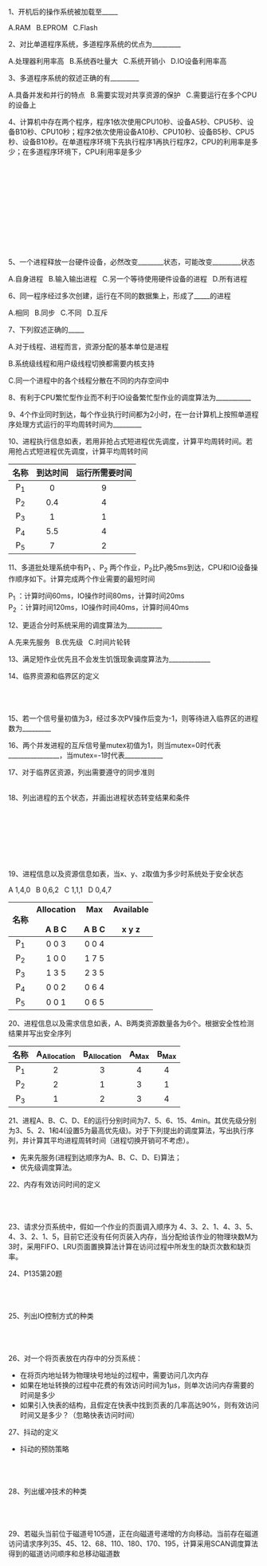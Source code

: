 
1、开机后的操作系统被加载至_____

A.RAM&ensp;     B.EPROM&ensp;      C.Flash&ensp;        

2、对比单道程序系统，多道程序系统的优点为_________

A.处理器利用率高&ensp;     B.系统吞吐量大&ensp;      C.系统开销小&ensp;      D.IO设备利用率高&ensp;  

3、多道程序系统的叙述正确的有_________

A.具备并发和并行的特点&ensp;     B.需要实现对共享资源的保护&ensp;      C.需要运行在多个CPU的设备上&ensp;      

4、计算机中存在两个程序，程序1依次使用CPU10秒、设备A5秒、CPU5秒、设备B10秒、CPU10秒；程序2依次使用设备A10秒、CPU10秒、设备B5秒、CPU5秒、设备B10秒。在单道程序环境下先执行程序1再执行程序2，CPU的利用率是多少；在多道程序环境下，CPU利用率是多少
<br></br><br></br><br></br><br></br><br></br><br></br>



5、一个进程释放一台硬件设备，必然改变________状态，可能改变_________状态

A.自身进程&ensp;     B.输入输出进程&ensp;      C.另一个等待使用硬件设备的进程&ensp;      D.所有进程&ensp;  

6、同一程序经过多次创建，运行在不同的数据集上，形成了_____的进程

A.相同&ensp;     B.同步&ensp;      C.不同&ensp;      D.互斥&ensp;  

7、下列叙述正确的_____

A.对于线程、进程而言，资源分配的基本单位是进程&ensp;

B.系统级线程和用户级线程切换都需要内核支持&ensp;

C.同一个进程中的各个线程分散在不同的内存空间中&ensp;        


8、有利于CPU繁忙型作业而不利于IO设备繁忙型作业的调度算法为___________

9、4个作业同时到达，每个作业执行时间都为2小时，在一台计算机上按照单道程序处理方式运行的平均周转时间为_________

10、进程执行信息如表，若用非抢占式短进程优先调度，计算平均周转时间。若用抢占式短进程优先调度，计算平均周转时间

| 名称 | 到达时间 | 运行所需要时间 |
| :-----: | :----: | :----: |
| P<sub>1</sub> | 0 | 9 |
| P<sub>2</sub> | 0.4 | 4 |
| P<sub>3</sub> | 1 | 1 |
| P<sub>4</sub> | 5.5 | 4 |
| P<sub>5</sub> | 7 | 2 |


11、多道批处理系统中有P<sub>1</sub> 、P<sub>2</sub> 两个作业，P<sub>2</sub>比P<sub>1</sub>晚5ms到达，CPU和IO设备操作顺序如下。计算完成两个作业需要的最短时间

P<sub>1</sub> ：计算时间60ms，IO操作时间80ms，计算时间20ms  
P<sub>2</sub> ：计算时间120ms，IO操作时间40ms，计算时间40ms  

12、更适合分时系统采用的调度算法为___________

A.先来先服务&ensp;     B.优先级&ensp;      C.时间片轮转&ensp;        

13、满足短作业优先且不会发生饥饿现象调度算法为_____________

14、临界资源和临界区的定义
<br></br><br></br>

15、若一个信号量初值为3，经过多次PV操作后变为-1，则等待进入临界区的进程数为_________

16、两个并发进程的互斥信号量mutex初值为1，则当mutex=0时代表________________，当mutex=-1时代表____________

17、对于临界区资源，列出需要遵守的同步准则
<br></br>

18、列出进程的五个状态，并画出进程状态转变结果和条件
<br></br><br></br><br></br><br></br>


19、进程信息以及资源信息如表，当x、y、z取值为多少时系统处于安全状态

A 1,4,0&ensp;     B 0,6,2&ensp;      C 1,1,1&ensp;      D 0,4,7&ensp;  

| 名称 | Allocation <br></br>A B C | Max <br></br>A B C | Available <br></br>x y z |
| :-----: | :----: | :----: | :----: |                  
| P<sub>1</sub> | 0 0 3 | 0 0 4 | |
| P<sub>2</sub> | 1 0 0 | 1 7 5 | |
| P<sub>3</sub> | 1 3 5 | 2 3 5 | |
| P<sub>4</sub> | 0 0 2 | 0 6 4 | |
| P<sub>5</sub> | 0 0 1 | 0 6 5 | |

20、进程信息以及需求信息如表，A、B两类资源数量各为6个。根据安全性检测结果并写出安全序列

| 名称 |  A<sub>Allocation</sub>  | B<sub>Allocation</sub>  | A<sub>Max</sub> | B<sub>Max</sub> |
| :-----: | :----: | :----: | :----: | :----: |                
| P<sub>1</sub> | 2 | 3 | 4 | 4 |
| P<sub>2</sub> | 2 | 1 | 3 | 1 |
| P<sub>3</sub> | 1 | 2 | 3 | 4 |


21、进程A、B、C、D、E的运行分别时间为7、5、6、15、4min。其优先级分别为3、5、2、1和4(设置5为最高优先级)。对于下列提出的调度算法，写出执行序列，并计算其平均进程周转时间（进程切换开销可不考虑）。
- 先来先服务(进程到达顺序为A、B、C、D、E)算法；
- 优先级调度算法。



22、内存有效访问时间的定义
<br></br><br></br>


23、请求分页系统中，假如一个作业的页面调入顺序为 4、3、2、1、4、3、5、4、3、2、1、5，目前它还没有任何页装入内存，当分配给该作业的物理块数M为3时，采用FIFO、LRU页面置换算法计算在访问过程中所发生的缺页次数和缺页率。



24、P135第20题
<br></br><br></br>

25、列出IO控制方式的种类
<br></br><br></br>





26、对一个将页表放在内存中的分页系统：
- 在将页内地址转为物理块号地址的过程中，需要访问几次内存
- 如果在地址转换的过程中花费的有效访问时间为1μs，则单次访问内存需要的时间是多少
- 如果引入快表的结构，且假定在快表中找到页表的几率高达90%，则有效访问时间又是多少？（忽略快表访问时间）



27、抖动的定义
- 抖动的预防策略
<br></br><br></br>



28、列出缓冲技术的种类
<br></br><br></br>



29、若磁头当前位于磁道号105道，正在向磁道号递增的方向移动。当前存在磁道访问请求序列35、45、12、68、110、180、170、195，计算采用SCAN调度算法得到的磁道访问顺序和总移动磁道数